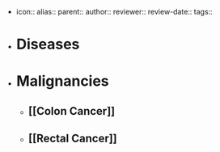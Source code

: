 - icon::
  alias::
  parent::
  author::
  reviewer::
  review-date::
  tags::
- # Diseases
- # Malignancies
	- ## [[Colon Cancer]]
	- ## [[Rectal Cancer]]